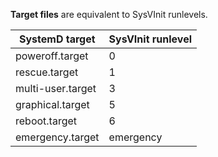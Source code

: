 **Target files** are equivalent to SysVInit runlevels.

| SystemD target    | SysVInit runlevel |
| ----------------- | ----------------- |
| poweroff.target   | 0                 |
| rescue.target     | 1                 |
| multi-user.target | 3                 |
| graphical.target  | 5                 |
| reboot.target     | 6                 |
| emergency.target  | emergency         |
